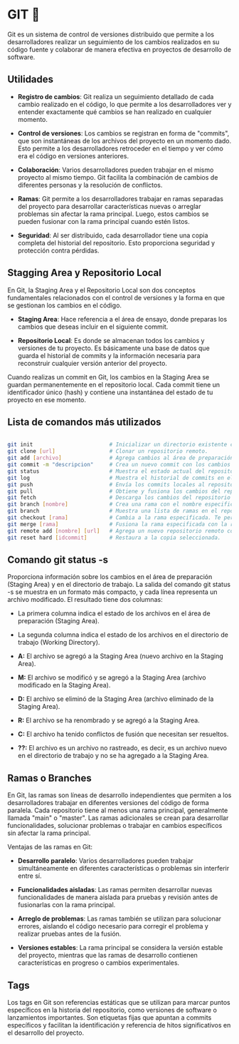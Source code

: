 
# GIT  🌿 

Git es un sistema de control de versiones distribuido que permite a los desarrolladores realizar un seguimiento de los cambios realizados en su código fuente y colaborar de manera efectiva en proyectos de desarrollo de software.

## Utilidades

- **Registro de cambios**: Git realiza un seguimiento detallado de cada cambio realizado en el código, lo que permite a los desarrolladores ver y entender exactamente qué cambios se han realizado en cualquier momento.

- **Control de versiones**: Los cambios se registran en forma de "commits", que son instantáneas de los archivos del proyecto en un momento dado. Esto permite a los desarrolladores retroceder en el tiempo y ver cómo era el código en versiones anteriores.

- **Colaboración**: Varios desarrolladores pueden trabajar en el mismo proyecto al mismo tiempo. Git facilita la combinación de cambios de diferentes personas y la resolución de conflictos.

- **Ramas**: Git permite a los desarrolladores trabajar en ramas separadas del proyecto para desarrollar características nuevas o arreglar problemas sin afectar la rama principal. Luego, estos cambios se pueden fusionar con la rama principal cuando estén listos.

- **Seguridad**: Al ser distribuido, cada desarrollador tiene una copia completa del historial del repositorio. Esto proporciona seguridad y protección contra pérdidas.

## Stagging Area y Repositorio Local
En Git, la Staging Area y el Repositorio Local son dos conceptos fundamentales relacionados con el control de versiones y la forma en que se gestionan los cambios en el código.

- **Staging Area**: Hace referencia a el área de ensayo, donde preparas los cambios que deseas incluir en el siguiente commit.

- **Repositorio Local**: Es donde se almacenan todos los cambios y versiones de tu proyecto. Es básicamente una base de datos que guarda el historial de commits y la información necesaria para reconstruir cualquier versión anterior del proyecto.

Cuando realizas un commit en Git, los cambios en la Staging Area se guardan permanentemente en el repositorio local. Cada commit tiene un identificador único (hash) y contiene una instantánea del estado de tu proyecto en ese momento.

## Lista de comandos más utilizados

```bash

git init                        # Inicializar un directorio existente como uno de Git.
git clone [url]                 # Clonar un repositorio remoto.
git add [archivo]               # Agrega cambios al área de preparación.
git commit -m "descripcion"     # Crea un nuevo commit con los cambios del staging area.
git status                      # Muestra el estado actual del repositorio. 
git log                         # Muestra el historial de commits en el repositorio.
git push                        # Envía los commits locales al repositorio remoto. 
git pull                        # Obtiene y fusiona los cambios del repositorio remoto en local (equivalente a ejecutar git fetch seguido de git merge). 
git fetch                       # Descarga los cambios del repositorio remoto sin fusionarlos con tu rama local actual. 
git branch [nombre]             # Crea una rama con el nombre especificado.
git branch                      # Muestra una lista de ramas en el repositorio.
git checkout [rama]             # Cambia a la rama especificada. Te permite trabajar en una rama diferente.
git merge [rama]                # Fusiona la rama especificada con la rama actual.
git remote add [nombre] [url]   # Agrega un nuevo repositorio remoto con un nombre dado. 
git reset hard [idcommit]       # Restaura a la copia seleccionada.

```

## Comando git status -s
Proporciona información sobre los cambios en el área de preparación (Staging Area) y en el directorio de trabajo.
La salida del comando git status -s se muestra en un formato más compacto, y cada línea representa un archivo modificado. El resultado tiene dos columnas:

- La primera columna indica el estado de los archivos en el área de preparación (Staging Area).
- La segunda columna indica el estado de los archivos en el directorio de trabajo (Working Directory).

- **A:** El archivo se agregó a la Staging Area (nuevo archivo en la Staging Area).
- **M:** El archivo se modificó y se agregó a la Staging Area (archivo modificado en la Staging Area).
- **D:** El archivo se eliminó de la Staging Area (archivo eliminado de la Staging Area).
- **R:** El archivo se ha renombrado y se agregó a la Staging Area.
- **C:** El archivo ha tenido conflictos de fusión que necesitan ser resueltos.
- **??:** El archivo es un archivo no rastreado, es decir, es un archivo nuevo en el directorio de trabajo y no se ha agregado a la Staging Area.

## Ramas o Branches
En Git, las ramas son líneas de desarrollo independientes que permiten a los desarrolladores trabajar en diferentes versiones del código de forma paralela. Cada repositorio tiene al menos una rama principal, generalmente llamada "main" o "master". Las ramas adicionales se crean para desarrollar funcionalidades, solucionar problemas o trabajar en cambios específicos sin afectar la rama principal.

Ventajas de las ramas en Git:

- **Desarrollo paralelo**: Varios desarrolladores pueden trabajar simultáneamente en diferentes características o problemas sin interferir entre sí.

- **Funcionalidades aisladas**: Las ramas permiten desarrollar nuevas funcionalidades de manera aislada para pruebas y revisión antes de fusionarlas con la rama principal.

- **Arreglo de problemas**: Las ramas también se utilizan para solucionar errores, aislando el código necesario para corregir el problema y realizar pruebas antes de la fusión.

- **Versiones estables**: La rama principal se considera la versión estable del proyecto, mientras que las ramas de desarrollo contienen características en progreso o cambios experimentales.

## Tags
Los tags en Git son referencias estáticas que se utilizan para marcar puntos específicos en la historia del repositorio, como versiones de software o lanzamientos importantes. Son etiquetas fijas que apuntan a commits específicos y facilitan la identificación y referencia de hitos significativos en el desarrollo del proyecto.
  
